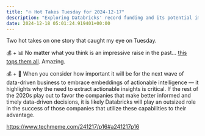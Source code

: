 ```yaml
---
title: "🔥 Hot Takes Tuesday for 2024-12-17"
description: "Exploring Databricks' record funding and its potential impact on data-driven businesses."
date: 2024-12-18 05:01:24.919401+00:00
---
```


<!-- buttondown-editor-mode: fancy --><p>Two hot takes on one story that caught my eye on Tuesday.</p><p>💰 + 📊 No matter what you think is an impressive raise in the past... <a target="_blank" rel="noopener noreferrer nofollow" href="https://news.crunchbase.com/venture/largest-funding-deal-2024-databricks/">this tops them all</a>. Amazing.</p><p>💰 + 🤖 When you consider how important it will be for the next wave of data-driven business to embrace embeddings of actionable intelligence — it highlights why the need to extract actionable insights is critical. If the rest of the 2020s play out to favor the companies that make better informed and timely data-driven decisions, it is likely Databricks will play an outsized role in the success of those companies that utilize these capabilities to their advantage.</p><p><a target="_blank" rel="noopener noreferrer nofollow" href="https://www.techmeme.com/241217/p16#a241217p16">https://www.techmeme.com/241217/p16#a241217p16</a></p>